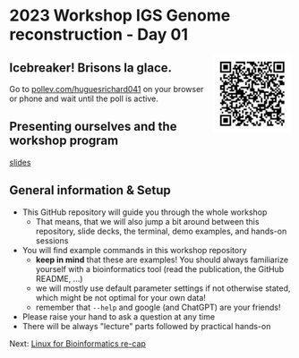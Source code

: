 # 2023 Workshop IGS Genome reconstruction - Day 01

<a href="https://pollev.com/huguesrichard041"><img align="right" width="140" height="140" src="../src/pollev.png"></a>

## Icebreaker! Brisons la glace.

Go to [pollev.com/huguesrichard041](https://pollev.com/huguesrichard041) on your browser or phone and wait until the poll is active.

## Presenting ourselves and the workshop program

[slides](https://docs.google.com/presentation/d/1iaI6PohUKIyBYmBZlLwqZQQ4Vi7_lFzfyO65PkYllzY/edit?usp=sharing)

## General information & Setup

* This GitHub repository will guide you through the whole workshop
    * That means, that we will also jump a bit around between this repository, slide decks, the terminal, demo examples, and hands-on sessions
* You will find example commands in this workshop repository
    * **keep in mind** that these are examples! You should always familiarize yourself with a bioinformatics tool (read the publication, the GitHub README, ...)
    * we will mostly use default parameter settings if not otherwise stated, which might be not optimal for your own data!
    * remember that `--help` and google (and ChatGPT) are your friends! 
* Please raise your hand to ask a question at any time
* There will be always "lecture" parts followed by practical hands-on 


Next: [Linux for Bioinformatics re-cap](linux.md)